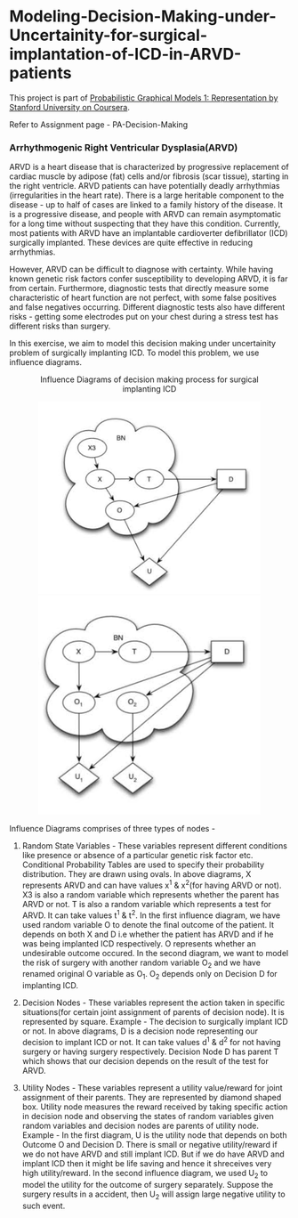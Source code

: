 # Modeling-Decision-Making-under-Uncertainity-for-surgical-implantation-of-ICD-in-ARVD-patients

This project is part of [Probabilistic Graphical Models 1: Representation by Stanford University on Coursera](https://www.coursera.org/learn/probabilistic-graphical-models/home/welcome).

Refer to Assignment page - PA-Decision-Making

### Arrhythmogenic Right Ventricular Dysplasia(ARVD)
ARVD is a heart disease that is characterized by progressive replacement of cardiac muscle by
adipose (fat) cells and/or fibrosis (scar tissue), starting in the right ventricle. ARVD patients can
have potentially deadly arrhythmias (irregularities in the heart rate). There is a large heritable
component to the disease - up to half of cases are linked to a family history of the disease.
It is a progressive disease, and people with ARVD can remain asymptomatic for a long time
without suspecting that they have this condition. Currently, most patients with ARVD have
an implantable cardioverter defibrillator (ICD) surgically implanted. These devices are quite
effective in reducing arrhythmias.

However, ARVD can be difficult to diagnose with certainty. While having known genetic risk
factors confer susceptibility to developing ARVD, it is far from certain. Furthermore, diagnostic
tests that directly measure some characteristic of heart function are not perfect, with some
false positives and false negatives occurring. Different diagnostic tests also have different risks - getting some electrodes put on your chest during a stress test has different risks than surgery.

In this exercise, we aim to model this decision making under uncertainity problem of surgically implanting ICD. 
To model this problem, we use influence diagrams. 

<figure>
  <center><figcaption>Influence Diagrams of decision making process for surgical implanting ICD</figcaption><center>
  <p float="left">
    <img src="Images/IMG_0291.jpg" width="400" title="Diagram 1"/>
    <img src="Images/IMG_0292.jpg" width="400" title="Diagram 2"/>
  </p>
</figure>

Influence Diagrams comprises of three types of nodes - 

1. Random State Variables - These variables represent different conditions like presence or absence of a particular genetic risk factor etc. Conditional Probability Tables are used to specify their probability distribution. They are drawn using ovals. In above diagrams, X represents ARVD and can have values x<sup>1</sup> & x<sup>2</sup>(for having ARVD or not). X3 is also a random variable which represents whether the parent has ARVD or not. T is also a random variable which represents a test for ARVD. It can take values t<sup>1</sup> & t<sup>2</sup>. In the first influence diagram, we have used random variable O to denote the final outcome of the patient. It depends on both X and D i.e whether the patient has ARVD and if he was being implanted ICD respectively. O represents whether an undesirable outcome occured. In the second diagram, we want to model the risk of surgery with another random variable O<sub>2</sub> and we have renamed original O variable as O<sub>1</sub>. O<sub>2</sub> depends only on Decision D for implanting ICD.

2. Decision Nodes - These variables represent the action taken in specific situations(for certain joint assignment of parents of decision node). It is represented by square. Example - The decision to surgically implant ICD or not. In above diagrams, D is a decision node representing our decision to implant ICD or not. It can take values d<sup>1</sup> & d<sup>2</sup> for not having surgery or having surgery respectively. Decision Node D has parent T which shows that our decision depends on the result of the test for ARVD.

3. Utility Nodes - These variables represent a utility value/reward for joint assignment of their parents. They are represented by diamond shaped box. Utility node measures the reward received by taking specific action in decision node and observing the states of random variables given random variables and decision nodes are parents of utility node. Example - In the first diagram, U is the utility node that depends on both Outcome O and Decision D. There is small or negative utility/reward if we do not have ARVD and still implant ICD. But if we do have ARVD and implant ICD then it might be life saving and hence it shreceives very high utility/reward. In the second influence diagram, we used U<sub>2</sub> to model the utility for the outcome of surgery separately. Suppose the surgery results in a accident, then U<sub>2</sub> will assign large negative utility to such event.







